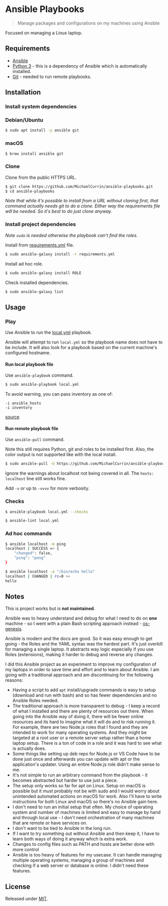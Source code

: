 # Ansible Playbooks
> Manage packages and configurations on my machines using Ansible

Focused on managing a Linux laptop.


## Requirements

- [Ansible](https://ansible.com)
- [Python 3](https://python.org/) - this is a dependency of Ansible which is automatically installed.
- [Git](https://git-scm.com/) - needed to run remote playbooks.


## Installation

### Install system dependencies

### Debian/Ubuntu

```sh
$ sudo apt install -y ansible git
```

### macOS

```sh
$ brew install ansible git
```

### Clone

Clone from the public HTTPS URL.

```sh
$ git clone https://github.com/MichaelCurrin/ansible-playbooks.git
$ cd ansible-playbooks
```

_Note that while it's possible to install from a URL without cloning first, that command actually needs git to do a clone. Either way the requirements file will be needed. So it's best to do just clone anyway._

### Install project dependencies
_Note `sudo` is needed otherwise the playbook can't find the roles._

Install from [requirements.yml](/requirements.yml) file.

```sh
$ sudo ansible-galaxy install -r requirements.yml
```

Install ad hoc role.

```sh
$ sudo ansible-galaxy install ROLE
```

Check installed dependencies.

```sh
$ sudo ansible-galaxy list
```


## Usage

### Play

Use Ansible to run the [local.yml](/local.yml) playbook.

Ansible will attempt to run `local.yml` so the playbook name does not have to be include. It will also look for a playbook based on the current machine's configured hostname.

#### Run local playbook file

Use `ansible-playbook` command.

```sh
$ sudo ansible-playbook local.yml
```

To avoid warning, you can pass inventory as one of:

```
-i ansible_hosts
-i inventory
```

[source](https://www.middlewareinventory.com/blog/run-ansible-playbook-locally/)

#### Run remote playbook file

Use `ansible-pull` command.

Note this still requires Python, git and roles to be installed first. Also, the color output is not supported like with the local install.

```sh
$ sudo ansible-pull -U https://github.com/MichaelCurrin/ansible-playbooks.git
```

Ignore the warnings about localhost not being covered in all. The `hosts: localhost` line still works fine.

Add `-v` or up to `-vvvv` for more verbosity.


### Checks

```sh
$ ansible-playbook local.yml --checks
```

```sh
$ ansible-lint local.yml
```


### Ad hoc commands

```sh
$ ansible localhost -m ping
localhost | SUCCESS => {
    "changed": false,
    "ping": "pong"
}
```

```sh
$ ansible localhost -a "/bin/echo hello"
localhost | CHANGED | rc=0 >>
hello
```


## Notes

This is project works but is **not maintained**.

Ansible was to heavy understand and debug for what I need to do on **one** machine - so I went with a plain Bash scripting approach instead - [os-genesis](https://github.com/MichaelCurrin/os-genesis).

Ansible is modern and the docs are good. So it was easy enough to get going - the Roles and the YAML syntax was the hardest part. It's just overkill for managing a single laptop. It abstracts way logic especially if you use Roles (extensions), making it harder to debug and reverse any changes.

I did this Ansible project as an experiment to improve my configuration of my laptops in order to save time and effort and to learn about Ansible. I am going with a traditional approach and am discontinuing for the following reasons:

- Having a script to add `apt` install/upgrade commands is easy to setup (download and run with bash) and so has fewer dependencies and no Ansible Roles needed.
- The traditional approach is more transparent to debug - I keep a record of what I installed and there are plenty of resources out there. When going into the Ansible way of doing it, there will be fewer online resources and its hard to imagine what it will do and to risk running it. For example, there are two Node.js roles that I found and they are intended to work for many operating systems. And they might be targeted at a root user or a remote server setup rather than a home laptop setup. There is a ton of code in a role and it was hard to see what is actually does.
- Some things like setting up deb repo for Node.js or VS Code have to be done just once and afterwards you can update with apt or the application's updater. Using an entire Node.js role didn't make sense to me.
- It's not simple to run an arbitrary command from the playbook - it becomes abstracted but harder to use just a piece.
- The setup only works so far for apt on Linux. Setup on macOS is possible but it must probably not be with sudo and I would worry about unintended automated actions on macOS for work. Also I'll have to write instructions for both Linux and macOS so there's no Ansible gain here.
- I don't need to run an initial setup that often. My choice of operating system and number of machines is limited and easy to manage by hand and through local use - I don't need orchestration of many machines that are remote or have services on.
- I don't want to be tied to Ansible in the long run.
- If I want to try something out without Ansible and then keep it, I have to learn both ways of doing it anyway which is extra work.
- Changes to config files such as PATH and hosts are better done with more control
- Ansible is too heavy of features for my usecase. It can handle managing multiple operating systems, managing a group of machines and checking if a web server or database is online. I didn't need these features.


## License

Released under [MIT](/LICENSE).
